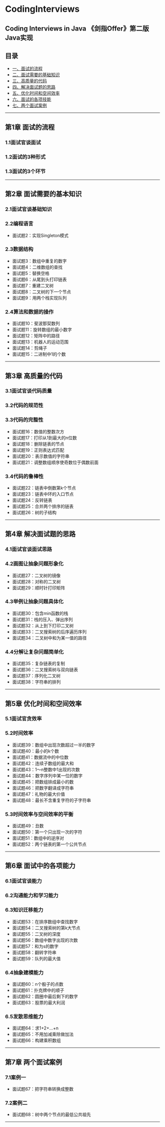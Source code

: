 # CodingInterviews
## Coding Interviews in Java  《剑指Offer》第二版Java实现
## 目录

- [一、面试的流程](#一、面试的流程)
- [二、面试需要的基础知识](#二、面试需要的基础知识)
- [三、高质量的代码](#三、高质量的代码)
- [四、解决面试题的思路](#四、解决面试题的思路)
- [五、优化时间和空间效率](#五、优化时间和空间效率)
- [六、面试的各项技能](#六、面试的各项技能)
- [七、两个面试案例](#七、两个面试案例)

---
## 第1章 面试的流程
### 1.1面试官谈面试
### 1.2面试的3种形式
### 1.3面试的3个环节

---
## 第2章 面试需要的基本知识
### 2.1面试官谈基础知识
### 2.2编程语言
- 面试题2：实现Singleton模式

### 2.3数据结构
- 面试题3：数组中重复的数字
- 面试题4：二维数组的查找
- 面试题5：替换空格
- 面试题6：从尾到头打印链表
- 面试题7：重建二叉树
- 面试题8：二叉树的下一个节点
- 面试题9：用两个栈实现队列

### 2.4算法和数据的操作
- 面试题10：斐波那契数列
- 面试题11：旋转数组的最小数字
- 面试题12：矩阵中的路径
- 面试题13：机器人的运动范围
- 面试题14：剪绳子
- 面试题15：二进制中1的个数

---
## 第3章 高质量的代码
### 3.1面试官谈代码质量
### 3.2代码的规范性
### 3.3代码的完整性
- 面试题16：数值的整数次方
- 面试题17：打印从1到最大的n位数
- 面试题18：删除链表的节点
- 面试题19：正则表达式匹配
- 面试题20：表示数值的字符串
- 面试题21：调整数组顺序使奇数位于偶数前面

### 3.4代码的鲁棒性
- 面试题22：链表中倒数第k个节点
- 面试题23：链表中环的入口节点
- 面试题24：反转链表
- 面试题25：合并两个排序的链表
- 面试题26：树的子结构

---
## 第4章 解决面试题的思路
### 4.1面试官谈面试思路
### 4.2画图让抽象问题形象化
- 面试题27：二叉树的镜像
- 面试题28：对称的二叉树
- 面试题29：顺时针打印矩阵

### 4.3举例让抽象问题具体化
- 面试题30：包含min函数的栈
- 面试题31：栈的压入、弹出序列
- 面试题32：从上到下打印二叉树
- 面试题33：二叉搜索树的后序遍历序列
- 面试题34：二叉树中和为某一值的路径

### 4.4分解让复杂问题简单化
- 面试题35：复杂链表的复制
- 面试题36：二叉搜索树与双向链表
- 面试题37：序列化二叉树
- 面试题38：字符串的排列

---
## 第5章 优化时间和空间效率
### 5.1面试官贪效率
### 5.2时间效率
- 面试题39：数组中出现次数超过一半的数字
- 面试题40：最小的k个数
- 面试题41：数据流中的中位数
- 面试题42：连续子数组的最大和
- 面试题43：1～n整数中1出现的次数
- 面试题44：数字序列中某一位的数字
- 面试题45：把数组排成最小的数
- 面试题46：把数字翻译成字符串
- 面试题47：礼物的最大价值
- 面试题48：最长不含重复字符的子字符串

### 5.3时间效率与空间效率的平衡
- 面试题49：丑数
- 面试题50：第一个只出现一次的字符
- 面试题51：数组中的逆序对
- 面试题52：两个链表的第一个公共节点

---
## 第6章 面试中的各项能力
### 6.1面试官谈能力
### 6.2沟通能力和学习能力
### 6.3知识迁移能力
- 面试题53：在排序数组中查找数字
- 面试题54：二叉搜索树的第k大节点
- 面试题55：二叉树的深度
- 面试题56：数组中数字出现的次数
- 面试题57：和为s的数字
- 面试题58：翻转字符串
- 面试题59：队列的最大值

### 6.4抽象建模能力
- 面试题60：n个骰子的点数
- 面试题61：扑克牌中的顺子
- 面试题62：圆圈中最后剩下的数字
- 面试题63：股票的最大利润

### 6.5发散思维能力
- 面试题64：求1+2+...+n
- 面试题65：不用加减乘除做加法
- 面试题66：构建乘积数组

---
## 第7章 两个面试案例
### 7.1案例一
- 面试题67：把字符串转换成整数

### 7.2案例二
- 面试题68：树中两个节点的最低公共祖先

---